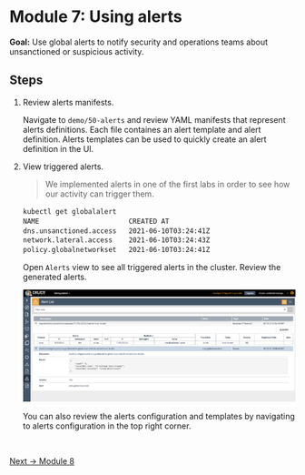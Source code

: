 # Module 7: Using alerts

**Goal:** Use global alerts to notify security and operations teams about unsanctioned or suspicious activity.

## Steps

1. Review alerts manifests.

    Navigate to `demo/50-alerts` and review YAML manifests that represent alerts definitions. Each file containes an alert template and alert definition. Alerts templates can be used to quickly create an alert definition in the UI.

2. View triggered alerts.

    >We implemented alerts in one of the first labs in order to see how our activity can trigger them.

    ```bash
    kubectl get globalalert                         
    NAME                      CREATED AT
    dns.unsanctioned.access   2021-06-10T03:24:41Z
    network.lateral.access    2021-06-10T03:24:43Z
    policy.globalnetworkset   2021-06-10T03:24:41Z
    ```

    Open `Alerts` view to see all triggered alerts in the cluster. Review the generated alerts.

    ![alerts view](../img/alerts-view.png)

    You can also review the alerts configuration and templates by navigating to alerts configuration in the top right corner.
<br>

[Next -> Module 8](../modules/packet-capture.md)
